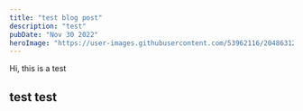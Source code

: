 ```yaml
---
title: "test blog post"
description: "test"
pubDate: "Nov 30 2022"
heroImage: "https://user-images.githubusercontent.com/53962116/204863123-e37bb190-234d-4824-aed0-0b10cd7da102.png"
---
```


Hi, this is a test

## test test